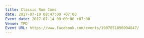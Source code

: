 ```yaml
---
title: Classic Rom Coms
date: 2017-07-10 08:47:00 +07:00
Event date: 2017-07-14 00:00:00 +07:00
Venue: TPD
Event URL: https://www.facebook.com/events/1907851896094847/
---
```


